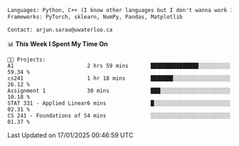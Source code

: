 ```txt
Languages: Python, C++ (I know other languages but I don't wanna work in em)
Frameworks: PyTorch, sklearn, NumPy, Pandas, Matplotlib

Contact: arjun.sarao@uwaterloo.ca
```

<!--START_SECTION:waka-->
📊 **This Week I Spent My Time On** 

```text
🐱‍💻 Projects: 
A1                       2 hrs 59 mins       ███████████████░░░░░░░░░░   59.34 % 
cs241                    1 hr 18 mins        ███████░░░░░░░░░░░░░░░░░░   26.12 % 
Assignment 1             30 mins             ███░░░░░░░░░░░░░░░░░░░░░░   10.18 % 
STAT 331 - Applied Linear6 mins              █░░░░░░░░░░░░░░░░░░░░░░░░   02.31 % 
CS 241 - Foundations of S4 mins              ░░░░░░░░░░░░░░░░░░░░░░░░░   01.37 % 
```


 Last Updated on 17/01/2025 00:46:59 UTC
<!--END_SECTION:waka-->
